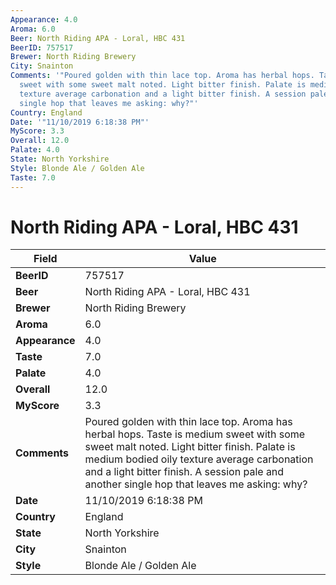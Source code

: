 ```yaml
---
Appearance: 4.0
Aroma: 6.0
Beer: North Riding APA - Loral, HBC 431
BeerID: 757517
Brewer: North Riding Brewery
City: Snainton
Comments: '"Poured golden with thin lace top. Aroma has herbal hops. Taste is medium
  sweet with some sweet malt noted. Light bitter finish. Palate is medium bodied oily
  texture average carbonation and a light bitter finish. A session pale and another
  single hop that leaves me asking: why?"'
Country: England
Date: '"11/10/2019 6:18:38 PM"'
MyScore: 3.3
Overall: 12.0
Palate: 4.0
State: North Yorkshire
Style: Blonde Ale / Golden Ale
Taste: 7.0
---
```


# North Riding APA - Loral, HBC 431

| Field         | Value |
|---------------|-------|
| **BeerID** | 757517 |
| **Beer** | North Riding APA - Loral, HBC 431 |
| **Brewer** | North Riding Brewery |
| **Aroma** | 6.0 |
| **Appearance** | 4.0 |
| **Taste** | 7.0 |
| **Palate** | 4.0 |
| **Overall** | 12.0 |
| **MyScore** | 3.3 |
| **Comments** | Poured golden with thin lace top. Aroma has herbal hops. Taste is medium sweet with some sweet malt noted. Light bitter finish. Palate is medium bodied oily texture average carbonation and a light bitter finish. A session pale and another single hop that leaves me asking: why? |
| **Date** | 11/10/2019 6:18:38 PM |
| **Country** | England |
| **State** | North Yorkshire |
| **City** | Snainton |
| **Style** | Blonde Ale / Golden Ale |
